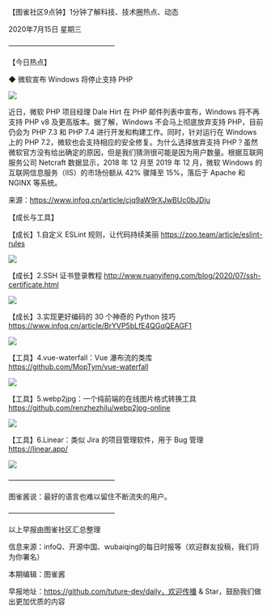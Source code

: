 【图雀社区9点钟】1分钟了解科技、技术圈热点、动态

2020年7月15日 星期三

———————————————

【今日热点】   

 ◆ 微软宣布 Windows 将停止支持 PHP

![](https://imgkr.cn-bj.ufileos.com/25cbf2b6-c769-4405-9090-2c98bca23d0e.jpg)

近日，微软 PHP 项目经理 Dale Hirt 在 PHP 邮件列表中宣布，Windows 将不再支持 PHP v8 及更高版本。据了解，Windows 不会马上彻底放弃支持 PHP，目前仍会为 PHP 7.3 和 PHP 7.4 进行开发和构建工作。同时，针对运行在 Windows 上的 PHP 7.2，微软也会支持相应的安全修复。为什么选择放弃支持 PHP？虽然微软官方没有给出确定的原因，但是我们猜测很可能是因为用户数量。根据互联网服务公司 Netcraft 数据显示，2018 年 12 月至 2019 年 12 月，微软 Windows 的互联网信息服务（IIS）的市场份额从 42% 骤降至 15%，落后于 Apache 和 NGINX 等系统。

来源：https://www.infoq.cn/article/cjq9aW9rXJwBUc0bJDju

【成长与工具】   

【成长】1.自定义 ESLint 规则，让代码持续美丽 https://zoo.team/article/eslint-rules

![](https://imgkr.cn-bj.ufileos.com/a985f21e-1291-4db6-bec8-ed61a78ac16a.jpg)

【成长】2.SSH 证书登录教程 http://www.ruanyifeng.com/blog/2020/07/ssh-certificate.html

![](https://imgkr.cn-bj.ufileos.com/4abd726b-85f5-427b-9c50-7069f943da3d.jpg)

【成长】3.实现更好编码的 30 个神奇的 Python 技巧 https://www.infoq.cn/article/BrYVP5bLfE4QGqQEAGF1

![](https://imgkr.cn-bj.ufileos.com/e1b63171-2fbe-412b-a61b-b43265dc7dbc.jpg)

【工具】4.vue-waterfall：Vue 瀑布流的类库 https://github.com/MopTym/vue-waterfall

![](https://imgkr.cn-bj.ufileos.com/7b46fdad-2f4e-4473-b4e7-f223c1995497.jpg)

【工具】5.webp2jpg：一个纯前端的在线图片格式转换工具 https://github.com/renzhezhilu/webp2jpg-online

![](https://imgkr.cn-bj.ufileos.com/0aabff6e-9b60-4573-813f-8d401a50641a.png)

【工具】6.Linear：类似 Jira 的项目管理软件，用于 Bug 管理 https://linear.app/

![](https://imgkr.cn-bj.ufileos.com/1d474426-e008-4722-a514-7e13f2b79eb3.jpg)

———————————————

图雀酱说：最好的语言也难以留住不断流失的用户。

———————————————

以上早报由图雀社区汇总整理   

信息来源：infoQ、开源中国、wubaiqing的每日时报等（欢迎群友投稿，我们将为你署名）

本期编辑：图雀酱

早报地址：https://github.com/tuture-dev/daily，欢迎传播 & Star，鼓励我们做出更加优质的内容